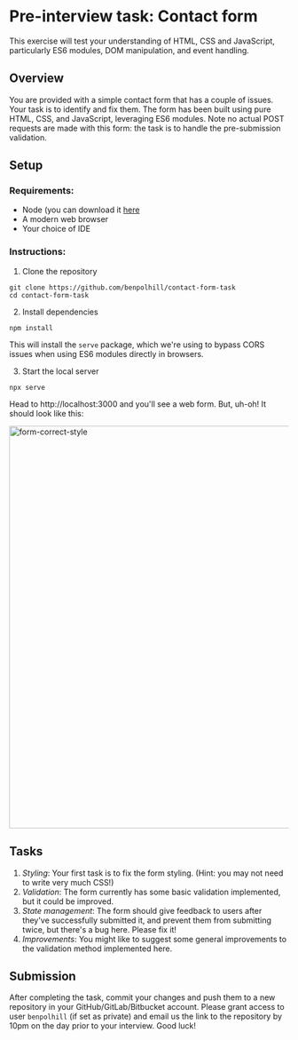 # Pre-interview task: Contact form

This exercise will test your understanding of HTML, CSS and JavaScript, particularly ES6 modules, DOM manipulation, and event handling. 

## Overview

You are provided with a simple contact form that has a couple of issues. Your task is to identify and fix them. 
The form has been built using pure HTML, CSS, and JavaScript, leveraging ES6 modules. Note no actual POST requests are made with this form: 
the task is to handle the pre-submission validation.

## Setup

### Requirements:

* Node (you can download it [here](https://nodejs.org/en/download)
* A modern web browser
* Your choice of IDE

### Instructions:

1. Clone the repository
```
git clone https://github.com/benpolhill/contact-form-task
cd contact-form-task
```
2. Install dependencies
```
npm install
```
This will install the `serve` package, which we're using to bypass CORS issues when using ES6 modules directly in browsers.

3. Start the local server
```
npx serve
```
Head to http://localhost:3000 and you'll see a web form. But, uh-oh! It should look like this:

<img width="725" alt="form-correct-style" src="https://github.com/benpolhill/contact-form-task/assets/39273900/4b34b9c6-de85-458d-9717-c0d41ba8c33a">

## Tasks

1. *Styling*: Your first task is to fix the form styling. (Hint: you may not need to write very much CSS!)
2. *Validation*: The form currently has some basic validation implemented, but it could be improved.
3. *State management*: The form should give feedback to users after they've successfully submitted it, and prevent them from submitting twice, but there's a bug here. Please fix it!
4. *Improvements*: You might like to suggest some general improvements to the validation method implemented here.

## Submission

After completing the task, commit your changes and push them to a new repository in your GitHub/GitLab/Bitbucket account. Please grant access to user `benpolhill` (if set as private) and email us the link to the repository by 10pm on the day prior to your interview. Good luck!

